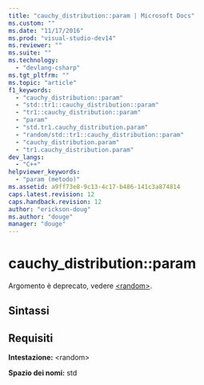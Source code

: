 ```yaml
---
title: "cauchy_distribution::param | Microsoft Docs"
ms.custom: ""
ms.date: "11/17/2016"
ms.prod: "visual-studio-dev14"
ms.reviewer: ""
ms.suite: ""
ms.technology: 
  - "devlang-csharp"
ms.tgt_pltfrm: ""
ms.topic: "article"
f1_keywords: 
  - "cauchy_distribution::param"
  - "std::tr1::cauchy_distribution::param"
  - "tr1::cauchy_distribution::param"
  - "param"
  - "std.tr1.cauchy_distribution.param"
  - "random/std::tr1::cauchy_distribution::param"
  - "cauchy_distribution.param"
  - "tr1.cauchy_distribution.param"
dev_langs: 
  - "C++"
helpviewer_keywords: 
  - "param (metodo)"
ms.assetid: a9ff73e8-9c13-4c17-b486-141c3a874814
caps.latest.revision: 12
caps.handback.revision: 12
author: "erickson-doug"
ms.author: "douge"
manager: "douge"
---
```

# cauchy_distribution::param
Argomento è deprecato, vedere [\<random\>](../Topic/%3Crandom%3E.md).  
  
## Sintassi  
  
## Requisiti  
 **Intestazione:** \<random\>  
  
 **Spazio dei nomi:** std